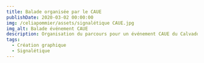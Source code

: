 ```yaml
---
title: Balade organisée par le CAUE
publishDate: 2020-03-02 00:00:00
img: /celiapommier/assets/signalétique CAUE.jpg
img_alt: Balade événement CAUE
description: Organisation du parcours pour un événement CAUE du Calvados.
tags:
  - Création graphique
  - Signalétique
---
```

